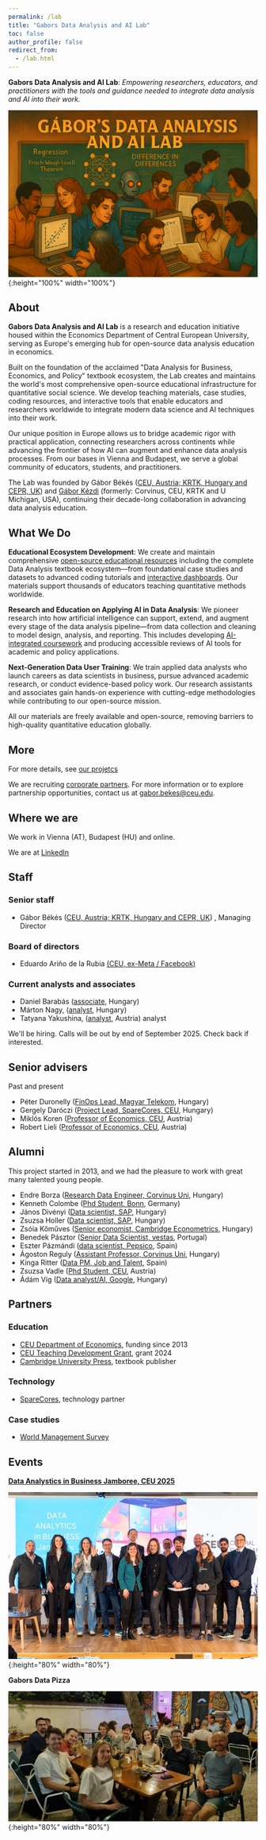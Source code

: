 ```yaml
---
permalink: /lab
title: "Gabors Data Analysis and AI Lab"
toc: false
author_profile: false
redirect_from:
  - /lab.html
---
```


**Gabors Data Analysis and AI Lab**: *Empowering researchers, educators, and practitioners with the tools and guidance needed to integrate data analysis and AI into their work.*

![lab cover](images/lab-image1.png){:height="100%" width="100%"}

## About

**Gabors Data Analysis and AI Lab** is a research and education initiative housed within the Economics Department of Central European University, serving as Europe's emerging hub for open-source data analysis education in economics.

Built on the foundation of the acclaimed "Data Analysis for Business, Economics, and Policy" textbook ecosystem, the Lab creates and maintains the world's most comprehensive open-source educational infrastructure for quantitative social science. We develop teaching materials, case studies, coding resources, and interactive tools that enable educators and researchers worldwide to integrate modern data science and AI techniques into their work.

Our unique position in Europe allows us to bridge academic rigor with practical application, connecting researchers across continents while advancing the frontier of how AI can augment and enhance data analysis processes. From our bases in Vienna and Budapest, we serve a global community of educators, students, and practitioners.

The Lab was founded by Gábor Békés ([CEU, Austria; KRTK, Hungary and CEPR, UK](https://www.gaborbekes.com)) and [Gábor Kézdi](https://kezdigabor.life/) (formerly: Corvinus, CEU, KRTK and U Michigan, USA), continuing their decade-long collaboration in advancing data analysis education.

## What We Do

**Educational Ecosystem Development**: We create and maintain comprehensive [open-source educational resources](https://github.com/gabors-data-analysis/) including the complete Data Analysis textbook ecosystem—from foundational case studies and datasets to advanced coding tutorials and [interactive dashboards](dashboards.gabors-data-analysis.com). Our materials support thousands of educators teaching quantitative methods worldwide.

**Research and Education on Applying AI in Data Analysis**: We pioneer research into how artificial intelligence can support, extend, and augment every stage of the data analysis pipeline—from data collection and cleaning to model design, analysis, and reporting. This includes developing [AI-integrated coursework](https://gabors-data-analysis.com/ai-course/) and producing accessible reviews of AI tools for academic and policy applications.

**Next-Generation Data User Training**: We train applied data analysts who launch careers as data scientists in business, pursue advanced academic research, or conduct evidence-based policy work. Our research assistants and associates gain hands-on experience with cutting-edge methodologies while contributing to our open-source mission.

All our materials are freely available and open-source, removing barriers to high-quality quantitative education globally.


## More 

For more details, see [our projetcs](/gabors-lab-projects.md)

We are recruiting [corporate partners](lab-partners.md). For more information or to explore partnership opportunities, contact us at [gabor.bekes@ceu.edu](mailto:gabor.bekes@ceu.edu).


## Where we are

We work in Vienna (AT), Budapest (HU) and online. 

We are at [LinkedIn](https://www.linkedin.com/company/gabors-data-lab/)


## Staff

### Senior staff

* Gábor Békés ([CEU, Austria; KRTK, Hungary and CEPR, UK](https://www.gaborbekes.com)) , Managing Director

### Board of directors

* Eduardo Ariño de la Rubia [(CEU, ex-Meta / Facebook)](https://www.linkedin.com/in/earino/)

### Current analysts and associates

* Daniel Barabás ([associate](https://www.linkedin.com/in/barab%C3%A1s-d%C3%A1niel-853179211/), Hungary)
* Márton Nagy, ([analyst](https://www.linkedin.com/in/nagymarton/), Hungary) 
* Tatyana Yakushina, ([analyst](https://www.linkedin.com/in/tatyana-yakushina/), Austria) analyst

We'll be hiring. Calls will be out by end of September 2025. Check back if interested. 

## Senior advisers 

Past and present

* Péter Duronelly ([FinOps Lead, Magyar Telekom](https://www.linkedin.com/in/peter-duronelly-44a98188/), Hungary)
* Gergely Daróczi ([Project Lead, SpareCores, CEU](https://www.linkedin.com/in/daroczig/), Hungary)
* Miklós Koren ([Professor of Economics, CEU](https://www.linkedin.com/in/miklos-koren-b535a42a/), Austria)
* Robert Lieli ([Professor of Economics, CEU](https://people.ceu.edu/robert_lieli), Austria)


## Alumni

This project started in 2013, and we had the pleasure to work with great many talented young people. 

* Endre Borza ([Research Data Engineer, Corvinus Uni](https://www.linkedin.com/in/endremborza/), Hungary)
* Kenneth Colombe ([Phd Student, Bonn](https://www.linkedin.com/in/kenneth-colombe/), Germany)
* János Divényi ([Data scientist, SAP](https://www.linkedin.com/in/janosdivenyi/), Hungary)
* Zsuzsa Holler ([Data scientist, SAP](https://www.linkedin.com/in/zsuzsa-holler-70bba031/), Hungary)
* Zsóia Kőműves ([Senior economist, Cambridge Econometrics](https://www.linkedin.com/in/zsofia-komuves-05651339/), Hungary)
* Benedek Pásztor ([Senior Data Scientist, vestas](https://www.linkedin.com/in/benedek-pasztor/), Portugal)
* Eszter Pázmándi ([data scientist, Pepsico](https://www.linkedin.com/in/eszterpazmandi/), Spain)
* Ágoston Reguly ([Assistant Professor, Corvinus Uni](https://regulyagoston.github.io/), Hungary)
* Kinga Ritter ([Data PM, Job and Talent](https://www.linkedin.com/in/eszterpazmandi/), Spain)
* Zsuzsa Vadle ([Phd Student, CEU](https://www.linkedin.com/in/zsuzsannavadle/), Austria)
* Ádám Víg ([Data analyst/AI, Google](https://www.linkedin.com/in/adam-vig-250729196/), Hungary)


## Partners

### Education

* [CEU Department of Economics](https://economics.ceu.edu/), funding since 2013
* [CEU Teaching Development Grant](https://elkana.ceu.edu/), grant 2024
* [Cambridge University Press](https://www.cambridge.org/highereducation/books/data-analysis-for-business-economics-and-policy/D67A1B0B56176D6D6A92E27F3F82AA20#overview), textbook publisher

### Technology

* [SpareCores](https://sparecores.com/), technology partner

### Case studies

* [World Management Survey](https://worldmanagementsurvey.org/)

## Events

**[Data Analystics in Business Jamboree, CEU 2025](https://events.ceu.edu/2025-01-10/ceu-data-analytics-business-jamboree)**

![Jamboree 2025 January](images/ceu-jamboree-2025-jan.jpeg){:height="80%" width="80%"}

**Gabors Data Pizza**

![gabors pizza 2025 summer](images/gabors-pizza-2025-aug.jpg){:height="80%" width="80%"} 
